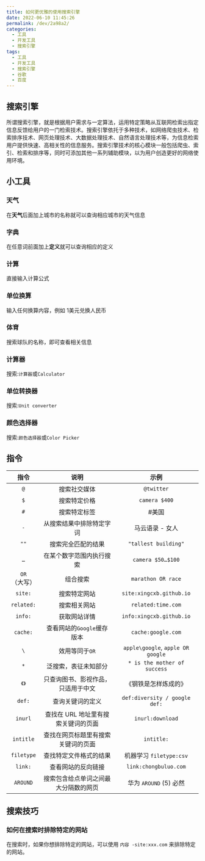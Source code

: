 ```yaml
---
title: 如何更优雅的使用搜索引擎
date: 2022-06-10 11:45:26
permalink: /dev/2a98a2/
categories:
  - 工具
  - 开发工具
  - 搜索引擎
tags:
  - 工具
  - 开发工具
  - 搜索引擎
  - 谷歌
  - 百度
---
```


## 搜索引擎

所谓搜索引擎，就是根据用户需求与一定算法，运用特定策略从互联网检索出指定信息反馈给用户的一门检索技术。搜索引擎依托于多种技术，如网络爬虫技术、检索排序技术、网页处理技术、大数据处理技术、自然语言处理技术等，为信息检索用户提供快速、高相关性的信息服务。搜索引擎技术的核心模块一般包括爬虫、索引、检索和排序等，同时可添加其他一系列辅助模块，以为用户创造更好的网络使用环境。

<!-- more -->

<InArticleAdsense
    data-ad-client="ca-pub-1725717718088510"
    data-ad-slot="4281148213">
</InArticleAdsense>

## 小工具

### 天气

在**天气**后面加上城市的名称就可以查询相应城市的天气信息

### 字典

在任意词前面加上**定义**就可以查询相应的定义

### 计算

直接输入计算公式

### 单位换算

输入任何换算内容，例如 1美元兑换人民币

### 体育

搜索球队的名称，即可查看相关信息

### 计算器

搜索:`计算器`或`Calculator`

### 单位转换器

搜索:`Unit converter`

### 颜色选择器

搜索:`颜色选择器`或`Color Picker`

## 指令

| 指令 | 说明 | 示例 |
| :----: | :----: | :----: |
| `@`   |搜索社交媒体| `@twitter` |
| `$`   | 搜索特定价格 | `camera $400` |
| `#`   | 搜索特定标签 | #美国 |
| `-`   |从搜索结果中排除特定字词|	马云语录 - 女人|
| `""`  |搜索完全匹配的结果|`"tallest building"`|
| `…`   |在某个数字范围内执行搜索|`camera $50…$100`|
| `OR`（大写）|组合搜索|`marathon OR race`|
|`site:`|搜索特定网站|`site:xingcxb.github.io`|
|`related:`|搜索相关网站|`related:time.com`|
|`info:`|获取网站详情|`info:xingcxb.github.io`|
|`cache:`|查看网站的`Google`缓存版本|`cache:google.com`|
|`\`|效用等同于`OR`|`apple\google`, `apple OR google`|
|`*`|泛搜索，表征未知部分|`* is the mother of success`|
|`《》`|只查询图书、影视作品，只适用于中文|《钢铁是怎样炼成的》|
|`def:`|查询关键词的定义|`def:diversity / google def:`|
|`inurl`|查找在 URL 地址里有搜索关键词的页面|`inurl:download`|
|`intitle`|查找在网页标题里有搜索关键词的页面|`intitle:`|
|`filetype`|查找特定文件格式的结果|机器学习 `filetype:csv`|
|`link:`|查看网站的反向链接|`link:chongbuluo.com`|
|`AROUND`|搜索包含给点单词之间最大分隔数的网页|华为 `AROUND` (5) 必然|

## 搜索技巧

### 如何在搜索时排除特定的网站

在搜索时，如果你想排除特定的网站，可以使用 `内容 -site:xxx.com` 来排除特定的网站。
